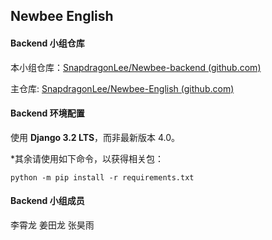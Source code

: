 ##  Newbee English



#### Backend 小组仓库

本小组仓库：[SnapdragonLee/Newbee-backend (github.com)](https://github.com/SnapdragonLee/Newbee-backend)

主仓库: [SnapdragonLee/Newbee-English (github.com)](https://github.com/SnapdragonLee/Newbee-English)



#### Backend 环境配置

使用 **Django 3.2 LTS**，而非最新版本 4.0。



*其余请使用如下命令，以获得相关包：

`python -m pip install -r requirements.txt` 



#### Backend 小组成员

李霄龙 姜田龙 张昊雨